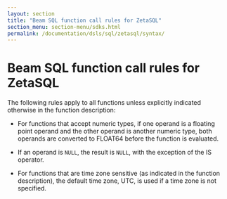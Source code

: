 ```yaml
---
layout: section
title: "Beam SQL function call rules for ZetaSQL"
section_menu: section-menu/sdks.html
permalink: /documentation/dsls/sql/zetasql/syntax/
---
```

<!--
Licensed under the Apache License, Version 2.0 (the "License");
you may not use this file except in compliance with the License.
You may obtain a copy of the License at

http://www.apache.org/licenses/LICENSE-2.0

Unless required by applicable law or agreed to in writing, software
distributed under the License is distributed on an "AS IS" BASIS,
WITHOUT WARRANTIES OR CONDITIONS OF ANY KIND, either express or implied.
See the License for the specific language governing permissions and
limitations under the License.
-->

# Beam SQL function call rules for ZetaSQL

The following rules apply to all functions unless explicitly indicated otherwise in the function description:

+ For functions that accept numeric types, if one operand is a floating point
  operand and the other operand is another numeric type, both operands are
  converted to FLOAT64 before the function is
  evaluated.
+ If an operand is `NULL`, the result is `NULL`, with the exception of the
  IS operator.

+ For functions that are time zone sensitive (as indicated in the function
  description), the default time zone, UTC, is used if a time
  zone is not specified.